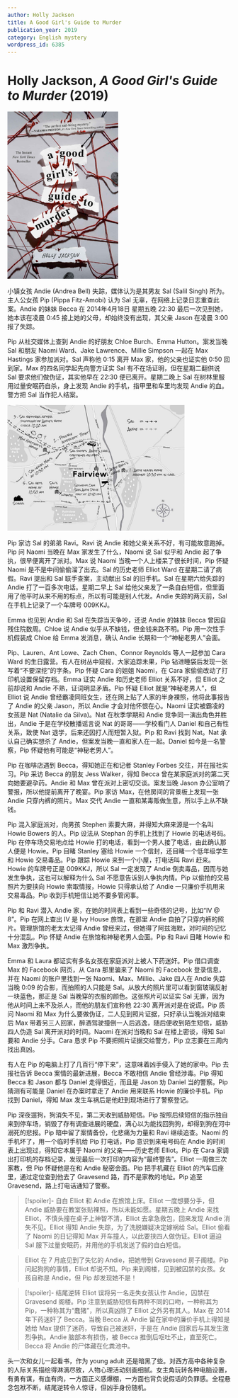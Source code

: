 ```yaml
---
author: Holly Jackson
title: A Good Girl's Guide to Murder
publication_year: 2019
category: English mystery
wordpress_id: 6385
---
```


# Holly Jackson, <i>A Good Girl's Guide to Murder</i> (2019)

<img src=images/2019_cover.jpg width=250/>

小镇女孩 Andie (Andrea Bell) 失踪，媒体认为是其男友 Sal (Salil Singh) 所为。主人公女孩 Pip (Pippa Fitz-Amobi) 认为 Sal 无辜，在网络上记录日志重查此案。Andie 的妹妹 Becca 在 2014年4月18日 星期五晚 22:30 最后一次见到她，她本该在凌晨 0:45 接上她的父母，却始终没有出现，其父亲 Jason 在凌晨 3:00 报了失踪。

Pip 从社交媒体上查到 Andie 的好朋友 Chloe Burch、Emma Hutton。案发当晚 Sal 和朋友 Naomi Ward、Jake Lawrence、Millie Simpson 一起在 Max Hastings 家参加派对。Sal 声称他 0:15 离开 Max 家，他的父亲也证实他 0:50 回到家。Max 的四名同学起先向警方证实 Sal 有不在场证明，但在星期二翻供说 Sal 要求他们做伪证，其实他早在 22:30 便已离开。星期二晚上 Sal 在树林里服用过量安眠药自杀，身上发现 Andie 的手机，指甲里和车里均发现 Andie 的血。警方把 Sal 当作犯人结案。

<img src=images/2019_map.jpg width=400/>

Pip 家访 Sal 的弟弟 Ravi。Ravi 说 Andie 和她父亲关系不好，有可能故意跑掉。Pip 问 Naomi 当晚在 Max 家发生了什么，Naomi 说 Sal 似乎和 Andie 起了争执，很早便离开了派对。Max 说 Naomi 当晚一个人上楼呆了很长时间，Pip 怀疑 Naomi 是不是中间偷偷溜了出去。Sal 的历史老师 Elliot Ward 在星期二请了病假。Ravi 提出和 Sal 联手查案，主动献出 Sal 的旧手机。Sal 在星期六给失踪的 Andie 打了一百多次电话。星期二早上 Sal 给他父亲发了一条自白短信，但里面用了他平时从来不用的标点，所以有可能是别人代发。Andie 失踪的两天前，Sal 在手机上记录了一个车牌号 009KKJ。

Emma 也见到 Andie 和 Sal 在失踪当天争吵，还说 Andie 的妹妹 Becca 曾因自残住院数周。Chloe 说 Andie 似乎从不缺钱，但金钱来路不明。Pip 用一次性手机假装成 Chloe 给 Emma 发消息，确认 Andie 长期和一个“神秘老男人”会面。

Pip、Lauren、Ant Lowe、Zach Chen、Connor Reynolds 等人一起参加 Cara Ward 的生日露营。有人在树丛中窥视，大家追踪未果，Pip 钻进睡袋后发现一张写着“不要深挖”的字条。Pip 怀疑 Cara 的姐姐 Naomi，在 Cara 家偷偷改动了打印机设置保留存档。Emma 证实 Andie 和历史老师 Elliot 关系不好，但 Elliot 之前却说和 Andie 不熟，证词明显矛盾。Pip 怀疑 Elliot 就是“神秘老男人”，但 Elliot 说 Andie 曾经霸凌同班女生，还在网上贴了人家的半身裸照，他将此事报告了 Andie 的父亲 Jason，所以 Andie 才会对他怀恨在心。Naomi 证实被霸凌的女孩是 Nat (Natalie da Silva)。Nat 在秋季学期和 Andie 竞争同一演出角色并胜出，Andie 于是在学校散播谣言说 Nat 的哥哥——学校看门人 Daniel 和自己有性关系，致使 Nat 退学，后来还因打人而短暂入狱。Pip 和 Ravi 找到 Nat。Nat 承认自己确实想杀了 Andie，但案发当晚一直和家人在一起。Daniel 如今是一名警察，Pip 怀疑他有可能是“神秘老男人”。

Pip 在咖啡店遇到 Becca，得知她正在和记者 Stanley Forbes 交往，并在报社实习。Pip 采访 Becca 的朋友 Jess Walker，得知 Becca 曾在某家庭派对的第二天向她要避孕药。Andie 和 Max 曾在派对上密切交谈。案发当晚 Jason 办公室响了警报，所以他提前离开了晚宴。Pip 家访 Max，在他房间的背景板上发现一张 Andie 只穿内裤的照片。Max 交代 Andie 一直和某毒贩做生意，所以手上从不缺钱。

Pip 混入家庭派对，向男孩 Stephen 索要大麻，并得知大麻来源是一个名叫 Howie Bowers 的人。Pip 设法从 Stephan 的手机上找到了 Howie 的电话号码。Pip 在停车场交易地点给 Howie 打的电话，看到一个男人接了电话，由此确认那人便是 Howie。Pip 目睹 Stanley 塞给 Howie 一个信封，还目睹一个低年级学生和 Howie 交易毒品。Pip 跟踪 Howie 来到一个小屋，打电话叫 Ravi 赶来。Howie 的车牌号正是 009KKJ，所以 Sal 一定发现了 Andie 倒卖毒品，因而与她发生争执，这也可以解释为什么 Sal 不愿意告诉别人争执内情。Pip 以偷拍的交易照片为要挟向 Howie 索取情报，Howie 只得承认给了 Andie 一只廉价手机用来交易毒品。Pip 收到手机短信让她不要多管闲事。

Pip 和 Ravi 潜入 Andie 家，在她的时间表上看到一些奇怪的记号，比如“IV @ 8”。Pip 在网上查出 IV 是 Ivy House 旅馆，在那里 Andie 自拍了只穿内裤的照片。管理旅馆的老太太记得 Andie 曾经来过，但她得了阿兹海默，对时间的记忆十分混乱。Pip 怀疑 Andie 在旅馆和神秘老男人会面。Pip 和 Ravi 目睹 Howie 和 Max 激烈争执。

Emma 和 Laura 都证实有多名女孩在家庭派对上被人下药迷奸。Pip 借口调查 Max 的 Facebook 网页，从 Cara 那里骗来了 Naomi 的 Facebook 登录信息，并在 Naomi 的账户里找到一张 Naomi、Max、Millie、Jake 四人在 Andie 失踪当晚 0:09 的合影，而拍照的人只能是 Sal。从放大的照片里可以看到窗玻璃反射一块蓝色，那正是 Sal 当晚穿的衣服的颜色。这张照片可以证实 Sal 无罪，因为他从时间上来不及杀人，而他的朋友们宣称他 22:30 离开派对是在说谎。Pip 质问 Naomi 和 Max 为什么要做伪证，二人见到照片证据，只好承认当晚派对结束后 Max 带着另三人回家，醉酒驾驶撞倒一人后逃逸，随后便收到陌生短信，威胁四人伪造 Sal 离开派对的时间。Naomi 在派对当晚和 Sal 在楼上密谈，得知 Sal 要和 Andie 分手。Cara 恳求 Pip 不要把照片证据交给警方，Pip 立志要在三周内找出真凶。

有人在 Pip 的电脑上打了几百行“停下来”，这意味着凶手侵入了她的家中。Pip 去报社告诉 Becca 案情的最新进展，Becca 不敢相信 Andie 曾经涉毒。Pip 得知 Becca 和 Jason 都与 Daniel 走得很近，而且是 Jason 劝 Daniel 当的警察。Pip 猜测有可能是 Daniel 在办案时拿走了 Andie 用来联系 Howie 的廉价手机。Pip 找到 Daniel，得知 Max 发生车祸后是他赶到现场进行了警察登记。

Pip 深夜遛狗，狗消失不见，第二天收到威胁短信。Pip 按照后续短信的指示独自来到停车场，销毁了存有调查进展的硬盘，满心以为能找回狗狗，却得到狗在河中溺死的悲报。Pip 暗中留了案情备份，化悲痛为力量和 Ravi 继续追查。Naomi 的手机坏了，用一个临时手机给 Pip 打电话，Pip 意识到来电号码在 Andie 的时间表上出现过，得知它本属于 Naomi 的父亲——历史老师 Elliot。Pip 在 Cara 家调出打印机的存档记录，发现最后一次打印的内容为“最终警告”。Elliot 一周做三次家教，但 Pip 怀疑他是在和 Andie 秘密会面。Pip 把手机藏在 Elliot 的汽车后座里，通过定位查到他去了 Gravesend 路，而不是家教的地址。Pip 追至 Gravesend，路上打电话通知了警察。

> [!spoiler]- 自白
> Elliot 和 Andie 在旅馆上床。Elliot 一度想要分手，但 Andie 威胁要在教室张贴裸照，所以未能如愿。星期五晚上 Andie 来找 Elliot，不慎头撞在桌子上神智不清，Elliot 去拿急救包，回来发现 Andie 消失不见。Elliot 得知 Andie 失踪，为了洗脱嫌疑决定嫁祸给 Sal。Elliot 偷看了 Naomi 的日记得知 Max 开车撞人，以此要挟四人做伪证。Elliot 逼迫 Sal 服下过量安眠药，并用他的手机发送了假的自白短信。

> Elliot 在 7 月底见到了失忆的 Andie，把她带到 Gravesend 房子阁楼。Pip 问起狗狗的事情，Elliot 却说不知。Pip 来到阁楼，见到被囚禁的女孩。女孩自称是 Andie，但 Pip 却发现她不是！

> [!spoiler]- 结尾逆转
> Elliot 误将另一名走失女孩认作 Andie，囚禁在 Gravesend 阁楼。Pip 注意到威胁短信有两种不同的口吻，一种称其为 Pip，一种称其为“蠢猪”，所以真凶除了 Elliot 之外另有其人。Max 在 2014 年下药迷奸了 Becca。当晚 Becca 从 Andie 留在家中的廉价手机上得知是她给 Max 提供了迷药，导致自己被迷奸，于是在 Andie 回家后与其发生激烈争执。Andie 脑部本有损伤，被 Becca 推倒后呕吐不止，直至死亡。Becca 将 Andie 的尸体藏在化粪池中。

头一次和女儿一起看书，作为 young adult 还是暗黑了些。对西方高中各种复杂的人际关系描绘得淋漓尽致，人物心理活动刻画细腻。女主角玩转各种电脑设置，有勇有谋，有血有肉，一方面正义感爆棚，一方面也背负说假话的负罪感。全程悬念包袱不断，结尾逆转令人惊讶，但凶手身份随机。